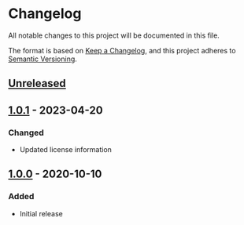 # Changelog

All notable changes to this project will be documented in this file.

The format is based on [Keep a Changelog](https://keepachangelog.com/en/1.0.0/),
and this project adheres to [Semantic Versioning](https://semver.org/spec/v2.0.0.html).

## [Unreleased]

## [1.0.1] - 2023-04-20

### Changed
- Updated license information

## [1.0.0] - 2020-10-10

### Added

- Initial release

[unreleased]: https://github.com/sasquatch/micro-job-scheduler/compare/v1.0.1...HEAD
[1.0.1]: https://github.com/sasquatch/micro-job-scheduler/releases/tag/v1.0.1
[1.0.0]: https://github.com/sasquatch/micro-job-scheduler/releases/tag/v1.0.0